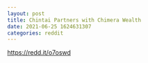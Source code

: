 ```yaml
--- 
layout: post 
title: Chintai Partners with Chimera Wealth 
date: 2021-06-25 1624631307 
categories: reddit 
--- 
```

https://redd.it/o7oswd